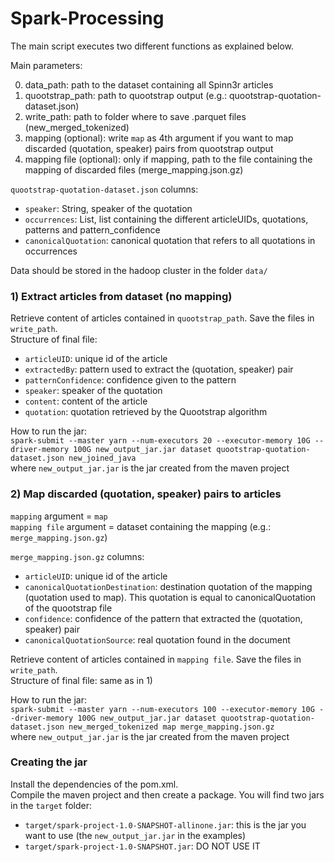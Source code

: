 # Spark-Processing

The main script executes two different functions as explained below.

Main parameters:

0) data_path: path to the dataset containing all Spinn3r articles
1) quootstrap_path: path to quootstrap output (e.g.: quootstrap-quotation-dataset.json)
2) write_path: path to folder where to save .parquet files (new_merged_tokenized)
3) mapping (optional): write `map` as 4th argument if you want to map discarded (quotation, speaker) pairs from quootstrap output
4) mapping file (optional): only if mapping, path to the file containing the mapping of discarded files (merge_mapping.json.gz)

`quootstrap-quotation-dataset.json` columns:
* `speaker`: String, speaker of the quotation
* `occurrences`: List, list containing the different articleUIDs, quotations, patterns and pattern_confidence
* `canonicalQuotation`: canonical quotation that refers to all quotations in occurrences

Data should be stored in the hadoop cluster in the folder `data/`

### 1) Extract articles from dataset (no mapping)

Retrieve content of articles contained in `quootstrap_path`. Save the files in `write_path`.<br>
Structure of final file:
* `articleUID`: unique id of the article
* `extractedBy`: pattern used to extract the (quotation, speaker) pair
* `patternConfidence`: confidence given to the pattern
* `speaker`: speaker of the quotation
* `content`: content of the article
* `quotation`: quotation retrieved by the Quootstrap algorithm

How to run the jar:<br>
`spark-submit --master yarn --num-executors 20 --executor-memory 10G --driver-memory 100G new_output_jar.jar dataset quootstrap-quotation-dataset.json new_joined_java` <br>
where `new_output_jar.jar` is the jar created from the maven project

### 2) Map discarded (quotation, speaker) pairs to articles

`mapping` argument = `map`<br>
`mapping file` argument = dataset containing the mapping (e.g.: `merge_mapping.json.gz`)<br>

`merge_mapping.json.gz` columns:
* `articleUID`: unique id of the article
* `canonicalQuotationDestination`: destination quotation of the mapping (quotation used to map). This quotation is equal to canonicalQuotation of the quootstrap file
* `confidence`: confidence of the pattern that extracted the (quotation, speaker) pair
* `canonicalQuotationSource`: real quotation found in the document

Retrieve content of articles contained in `mapping file`. Save the files in `write_path`.<br>
Structure of final file: same as in 1)<br>

How to run the jar:<br>
`spark-submit --master yarn --num-executors 100 --executor-memory 10G --driver-memory 100G new_output_jar.jar dataset quootstrap-quotation-dataset.json new_merged_tokenized map merge_mapping.json.gz` <br>
where `new_output_jar.jar` is the jar created from the maven project

### Creating the jar
Install the dependencies of the pom.xml.<br>
Compile the maven project and then create a package. You will find two jars in the `target` folder:
* `target/spark-project-1.0-SNAPSHOT-allinone.jar`: this is the jar you want to use (the `new_output_jar.jar` in the examples)
* `target/spark-project-1.0-SNAPSHOT.jar`: DO NOT USE IT


